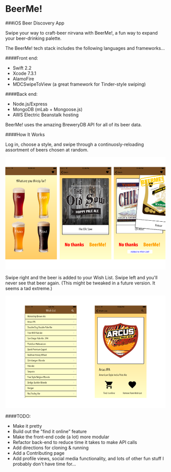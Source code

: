# BeerMe!

###iOS Beer Discovery App

Swipe your way to craft-beer nirvana with BeerMe!, a fun way to expand your beer-drinking palette.

The BeerMe! tech stack includes the following languages and frameworks...

####Front end:

* Swift 2.2
* Xcode 7.3.1
* AlamoFire
* MDCSwipeToView (a great framework for Tinder-style swiping)

####Back end:

* Node.js/Express
* MongoDB (mLab + Mongoose.js)
* AWS Electric Beanstalk hosting

BeerMe! uses the amazing BreweryDB API for all of its beer data. 

####How It Works

Log in, choose a style, and swipe through a continuosly-reloading assortment of beers chosen at random. 

![swipe_views](assets/swipe_views.png)

Swipe right and the beer is added to your Wish List. Swipe left and you'll never see that beer again. (This might be tweaked in a future version. It seems a tad extreme.)

![wishlist_views](assets/wishlist_views.png)

####TODO:

* Make it pretty
* Build out the "find it online" feature
* Make the front-end code (a lot) more modular
* Refactor back-end to reduce time it takes to make API calls
* Add directions for cloning & running
* Add a Contributing page 
* Add profile views, social media functionality, and lots of other fun stuff I probably don't have time for...








